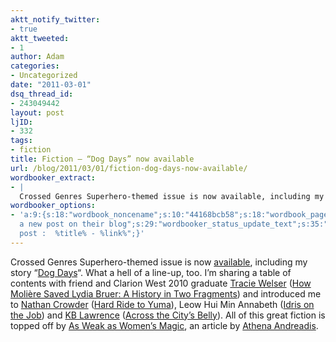 ```yaml
---
aktt_notify_twitter:
- true
aktt_tweeted:
- 1
author: Adam
categories:
- Uncategorized
date: "2011-03-01"
dsq_thread_id:
- 243049442
layout: post
ljID:
- 332
tags:
- fiction
title: Fiction – “Dog Days” now available
url: /blog/2011/03/01/fiction-dog-days-now-available/
wordbooker_extract:
- |
  Crossed Genres Superhero-themed issue is now available, including my story "Dog Days". What a hell of a line-up, too. I'm sharing a table of contents with friend and Clarion West 2010 graduate Tracie Welser (How Molière Saved Lydia Bruer: A History in Two Fragments) and introduced me to Nathan Crowder (Hard Ride to Yuma), Leow Hui Min Annabeth (Idris on the Job) and KB Lawrence (Across the Cit ...
wordbooker_options:
- 'a:9:{s:18:"wordbook_noncename";s:10:"44168bcb58";s:18:"wordbook_page_post";s:12:"361165930717";s:18:"wordbook_orandpage";s:1:"2";s:23:"wordbook_default_author";s:1:"1";s:23:"wordbook_extract_length";s:3:"400";s:19:"wordbook_actionlink";s:3:"300";s:26:"wordbooker_publish_default";s:2:"on";s:18:"wordbook_attribute";s:30:"Wrote
  a new post on their blog";s:29:"wordbooker_status_update_text";s:35:": New blog
  post :  %title% - %link%";}'
---
```

Crossed Genres Superhero-themed issue is now [available](1), including my story &#8220;[Dog Days](2)&#8220;. What a hell of a line-up, too. I&#8217;m sharing a table of contents with friend and Clarion West 2010 graduate [Tracie Welser](3) ([How Molière Saved Lydia Bruer: A History in Two Fragments](4)) and introduced me to [Nathan Crowder](5) ([Hard Ride to Yuma](6)), Leow Hui Min Annabeth ([Idris on the Job](7)) and [KB Lawrence](8) ([Across the City’s Belly](9)). All of this great fiction is topped off by [As Weak as Women’s Magic](10), an article by [Athena Andreadis](11).

 [1]: http://crossedgenres.com/archives/028-superhero/
 [2]: http://crossedgenres.com/archives/028-superhero/dog-days-by-adam-israel
 [3]: http://traciewelser.com/
 [4]: http://crossedgenres.com/archives/028-superhero/how-moliere-saved-lydia-bruer-a-history-in-two-fragments-by-tracie-welser
 [5]: http://nathancrowder.com/
 [6]: http://crossedgenres.com/archives/028-superhero/hard-ride-to-yuma-by-nathan-crowder
 [7]: http://crossedgenres.com/archives/028-superhero/idris-on-the-job-by-leow-hui-min-annabeth
 [8]: http://cheapandlazy.posterous.com/
 [9]: http://crossedgenres.com/archives/028-superhero/across-the-citys-belly-by-kb-lawrence
 [10]: http://crossedgenres.com/archives/028-superhero/as-weak-as-womens-magic-by-athena-andreadis/
 [11]: http://www.starshipreckless.com/

